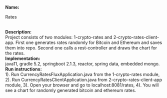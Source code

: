 <b> Name: </b> <br>
  <p "padding-left"="5px"> Rates </p> <br>
<b> Description: </b> <br>
  Project consists of two modules: 1-crypto-rates and 2-crypto-rates-client-app.
  First one generates rates randomly for Bitcoin and Ethereum and saves them into repo.
  Second one calls a rest-controller and draws the chart for the rates. <br>
<b> Implementation: </b> <br>
  java11, gradle 5.2, springboot 2.1.3, reactor, spring data, embedded mongo. <br>
<b> Run instructions: </b> <br>
  1). Run CurrencyRatesFluxApplication.java from the 1-crypto-rates module,
  2). Run CurrencyRatesClientApplication.java from 2-crypto-rates-client-app module,
  3). Open your browser and go to localhost:8081/rates,
  4). You will see a chart for randomly generated bitcoin and ethereum rates.
  <br>
